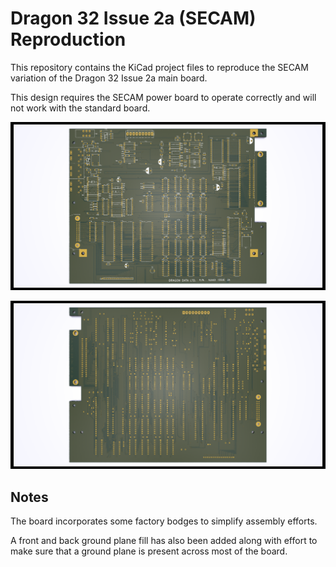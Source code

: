 # Dragon 32 Issue 2a (SECAM) Reproduction

This repository contains the KiCad project files
to reproduce the SECAM variation of the Dragon 32
Issue 2a main board.

This design requires the SECAM power board to operate
correctly and will not work with the standard board.

![Render of PCB top](./Dragon32Issue2ASecam.png)

![Render of PCB back](./Dragon32Issue2ASecamBack.png)

## Notes

The board incorporates some factory bodges to simplify
assembly efforts.

A front and back ground plane fill has also been added
along with effort to make sure that a ground plane is 
present across most of the board.
